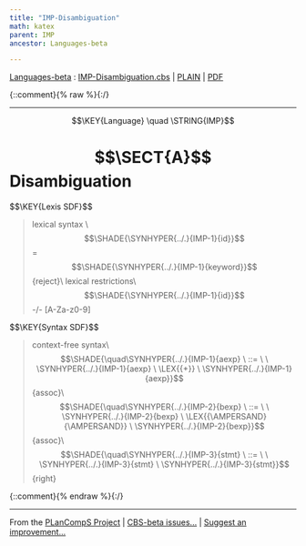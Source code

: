 ```yaml
---
title: "IMP-Disambiguation"
math: katex
parent: IMP
ancestor: Languages-beta

---
```

[Languages-beta] : [IMP-Disambiguation.cbs] \| [PLAIN] \| [PDF]

{::comment}{% raw %}{:/}


----

$$\KEY{Language} \quad \STRING{IMP}$$

# $$\SECT{A}$$ Disambiguation
           


\$$\KEY{Lexis SDF}$$

>    lexical syntax \\
>      $$\SHADE{\SYNHYPER{../.}{IMP-1}{id}}$$ = $$\SHADE{\SYNHYPER{../.}{IMP-1}{keyword}}$$ {reject}\\
>    lexical restrictions\\
>      $$\SHADE{\SYNHYPER{../.}{IMP-1}{id}}$$ -/- [A-Za-z0-9]

\$$\KEY{Syntax SDF}$$

>    context-free syntax\\
>    $$\SHADE{\quad\SYNHYPER{../.}{IMP-1}{aexp}  \ ::= \  \  \SYNHYPER{../.}{IMP-1}{aexp} \ \LEX{{+}} \ \SYNHYPER{../.}{IMP-1}{aexp}}$$  {assoc}\\
>    $$\SHADE{\quad\SYNHYPER{../.}{IMP-2}{bexp}  \ ::= \  \  \SYNHYPER{../.}{IMP-2}{bexp} \ \LEX{{\AMPERSAND}{\AMPERSAND}} \ \SYNHYPER{../.}{IMP-2}{bexp}}$$ {assoc}\\
>    $$\SHADE{\quad\SYNHYPER{../.}{IMP-3}{stmt}  \ ::= \  \  \SYNHYPER{../.}{IMP-3}{stmt} \ \SYNHYPER{../.}{IMP-3}{stmt}}$$      {right}



[Funcons-beta]: /CBS-beta/math/Funcons-beta
  "FUNCONS-BETA"
[Unstable-Funcons-beta]: /CBS-beta/math/Unstable-Funcons-beta
  "UNSTABLE-FUNCONS-BETA"
[Languages-beta]: /CBS-beta/math/Languages-beta
  "LANGUAGES-BETA"
[Unstable-Languages-beta]: /CBS-beta/math/Unstable-Languages-beta
  "UNSTABLE-LANGUAGES-BETA"
[CBS-beta]: /CBS-beta
  "CBS-BETA"
[IMP-Disambiguation.cbs]: https://github.com/plancomps/CBS-beta/blob/master/Languages-beta/IMP/IMP-cbs/IMP/IMP-Disambiguation/IMP-Disambiguation.cbs
  "CBS SOURCE FILE ON GITHUB"
[PLAIN]: /CBS-beta/docs/Languages-beta/IMP/IMP-cbs/IMP/IMP-Disambiguation
  "CBS SOURCE WEB PAGE"
 [PRETTY]: /CBS-beta/math/Languages-beta/IMP/IMP-cbs/IMP/IMP-Disambiguation
  "CBS-KATEX WEB PAGE"
[PDF]: https://github.com/plancomps/CBS-beta/blob/master/Languages-beta/IMP/IMP-cbs/IMP/IMP-Disambiguation/IMP-Disambiguation.pdf
  "CBS-LATEX PDF FILE"
[PLanCompS Project]: https://plancomps.github.io
  "PROGRAMMING LANGUAGE COMPONENTS AND SPECIFICATIONS PROJECT HOME PAGE"
{::comment}{% endraw %}{:/}


____

From the [PLanCompS Project] | [CBS-beta issues...] | [Suggest an improvement...]

[CBS-beta issues...]: https://github.com/plancomps/CBS-beta/issues
  "CBS-BETA ISSUE REPORTS ON GITHUB"
[Suggest an improvement...]: mailto:plancomps@gmail.com?Subject=CBS-beta%20-%20comment&Body=Re%3A%20CBS-beta%20specification%20at%20IMP/IMP-Disambiguation/IMP-Disambiguation.cbs%0A%0AComment/Query/Issue/Suggestion%3A%0A%0A%0ASignature%3A%0A
  "GENERATE AN EMAIL TEMPLATE"

